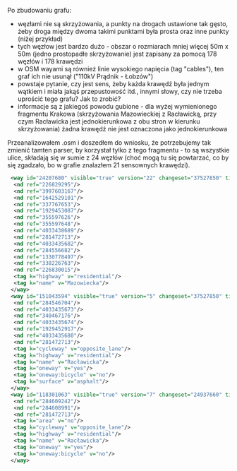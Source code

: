 Po zbudowaniu grafu:
- węzłami nie są skrzyżowania, a punkty na drogach ustawione tak gęsto, 
  żeby droga między dwoma takimi punktami była prosta oraz inne punkty (niżej przykład)
- tych węzłow jest bardzo dużo - obszar o rozmiarach mniej więcej 50m x 50m 
  (jedno prostopadłe skrzyżowanie) jest zapisany za pomocą 178 węzłów i 178 krawędzi
- w OSM wayami są również linie wysokiego napięcia (tag "cables"), ten graf ich nie usunął ("110kV Prądnik - Łobzów")
- powstaje pytanie, czy jest sens, żeby każda krawędź była jednym wątkiem i miała jakąś przepustowość itd.,
  innymi słowy, czy nie trzeba uprościć tego grafu? Jak to zrobić?
- informacje są z jakiegoś powodu gubione - dla wyżej wymienionego fragmentu Krakowa (skrzyżowania Mazowieckiej
  z Racławicką, przy czym Racławicka jest jednokierunkowa z obu stron w kierunku skrzyżowania) żadna krawędź nie jest oznaczona jako jednokierunkowa

Przeanalizowałem .osm i doszedłem do wniosku, że potrzebujemy tak zmienić tamten parser, by korzystał tylko z tego fragmentu - to są wszystkie ulice, składają się w sumie z 24 węzłów (choć mogą tu się powtarzać, co by się zgadzało, bo w grafie znalazłem 21 sensownych krawędzi).
``` xml
 <way id="24207680" visible="true" version="22" changeset="37527850" timestamp="2016-02-29T18:54:33Z" user="Sto-Sto" uid="690673">
  <nd ref="226829295"/>
  <nd ref="3997603167"/>
  <nd ref="1642529101"/>
  <nd ref="337767653"/>
  <nd ref="1929453087"/>
  <nd ref="355597626"/>
  <nd ref="355597648"/>
  <nd ref="4033438689"/>
  <nd ref="281472713"/>
  <nd ref="4033435682"/>
  <nd ref="284556682"/>
  <nd ref="1330778497"/>
  <nd ref="338226763"/>
  <nd ref="226830015"/>
  <tag k="highway" v="residential"/>
  <tag k="name" v="Mazowiecka"/>
 </way>
 <way id="151043594" visible="true" version="5" changeset="37527850" timestamp="2016-02-29T18:54:35Z" user="Sto-Sto" uid="690673">
  <nd ref="284546704"/>
  <nd ref="4033435673"/>
  <nd ref="340467176"/>
  <nd ref="4033435674"/>
  <nd ref="1929452917"/>
  <nd ref="4033435680"/>
  <nd ref="281472713"/>
  <tag k="cycleway" v="opposite_lane"/>
  <tag k="highway" v="residential"/>
  <tag k="name" v="Racławicka"/>
  <tag k="oneway" v="yes"/>
  <tag k="oneway:bicycle" v="no"/>
  <tag k="surface" v="asphalt"/>
 </way>
 <way id="118301063" visible="true" version="7" changeset="24937660" timestamp="2014-08-22T17:40:56Z" user="Mateusz Konieczny" uid="1722488">
  <nd ref="284609242"/>
  <nd ref="284608991"/>
  <nd ref="281472713"/>
  <tag k="area" v="no"/>
  <tag k="cycleway" v="opposite_lane"/>
  <tag k="highway" v="residential"/>
  <tag k="name" v="Racławicka"/>
  <tag k="oneway" v="yes"/>
  <tag k="oneway:bicycle" v="no"/>
 </way>
 ```
